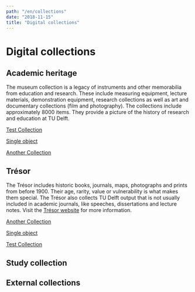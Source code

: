 ```yaml
---
path: "/en/collections"
date: "2018-11-15"
title: "Digital collections"
---
```


# Digital collections

## Academic heritage

The museum collection is a legacy of instruments and other memorabilia from education and research. These include measuring equipment, lecture materials, demonstration equipment, research collections as well as art and documentary collections (film and photography). The collections include approximately 8000 items. They provide a picture of the history of research and education at TU Delft.

<div class="blocks">
<div class="block cutcorners w-4 h-4 image">

[Test Collection](/en/collections/test)
</div>
<div class="block cutcorners w-4 h-4 image">

[Single object](/en/collections/single-object-collection)
</div>
<div class="block cutcorners w-4 h-4 image">

[Another Collection](/en/collections/another-collection)
</div>
</div>

## Trésor

The Trésor includes historic books, journals, maps, photographs and prints from before 1900. Their age, rarity, value or vulnerability is what makes them special. The Trésor also collects TU Delft output that is not usually included in academic journals, like speeches, dissertations and lecture notes. Visit the [Trésor website](https://tresor.tudelft.nl) for more information.

<main>
<div class="blocks">

<div class="block cutcorners w-4 h-4 image">

[Another Collection](/en/collections/another-collection)
</div>
<div class="block cutcorners w-4 h-4 image">

[Single object](/en/collections/single-object-collection)
</div>
<div class="block cutcorners w-4 h-4 image">

[Test Collection](/en/collections/test)
</div>
</div>
</main>

## Study collection

## External collections